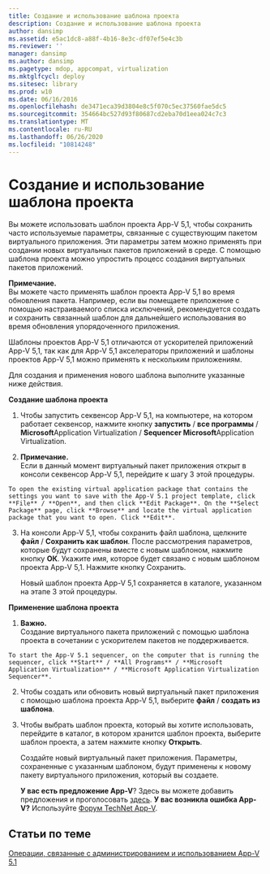 ```yaml
---
title: Создание и использование шаблона проекта
description: Создание и использование шаблона проекта
author: dansimp
ms.assetid: e5ac1dc8-a88f-4b16-8e3c-df07ef5e4c3b
ms.reviewer: ''
manager: dansimp
ms.author: dansimp
ms.pagetype: mdop, appcompat, virtualization
ms.mktglfcycl: deploy
ms.sitesec: library
ms.prod: w10
ms.date: 06/16/2016
ms.openlocfilehash: de3471eca39d3804e8c5f070c5ec37560fae5dc5
ms.sourcegitcommit: 354664bc527d93f80687cd2eba70d1eea024c7c3
ms.translationtype: MT
ms.contentlocale: ru-RU
ms.lasthandoff: 06/26/2020
ms.locfileid: "10814248"
---
```

# Создание и использование шаблона проекта


Вы можете использовать шаблон проекта App-V 5,1, чтобы сохранить часто используемые параметры, связанные с существующим пакетом виртуального приложения. Эти параметры затем можно применять при создании новых виртуальных пакетов приложений в среде. С помощью шаблона проекта можно упростить процесс создания виртуальных пакетов приложений.

**Примечание.**  
Вы можете часто применять шаблон проекта App-V 5,1 во время обновления пакета. Например, если вы помещаете приложение с помощью настраиваемого списка исключений, рекомендуется создать и сохранить связанный шаблон для дальнейшего использования во время обновления упорядоченного приложения.



Шаблоны проектов App-V 5,1 отличаются от ускорителей приложений App-V 5,1, так как для App-V 5,1 акселераторы приложений и шаблоны проектов App-V 5,1 можно применять к нескольким приложениям.

Для создания и применения нового шаблона выполните указанные ниже действия.

**Создание шаблона проекта**

1.  Чтобы запустить секвенсор App-V 5,1, на компьютере, на котором работает секвенсор, нажмите кнопку **запустить**  /  **все программы**  /  **Microsoft**Application Virtualization  /  **Sequencer Microsoft**Application Virtualization.

2.  **Примечание.**  
    Если в данный момент виртуальный пакет приложения открыт в консоли секвенсор App-V 5,1, перейдите к шагу 3 этой процедуры.



~~~
To open the existing virtual application package that contains the settings you want to save with the App-V 5.1 project template, click **File** / **Open**, and then click **Edit Package**. On the **Select Package** page, click **Browse** and locate the virtual application package that you want to open. Click **Edit**.
~~~

3. На консоли App-V 5,1, чтобы сохранить файл шаблона, щелкните **файл**  /  **Сохранить как шаблон**. После рассмотрения параметров, которые будут сохранены вместе с новым шаблоном, нажмите кнопку **ОК**. Укажите имя, которое будет связано с новым шаблоном проекта App-V 5,1. Нажмите кнопку Сохранить.

   Новый шаблон проекта App-V 5,1 сохраняется в каталоге, указанном на этапе 3 этой процедуры.

**Применение шаблона проекта**

1.  **Важно.**  
    Создание виртуального пакета приложений с помощью шаблона проекта в сочетании с ускорителем пакетов не поддерживается.



~~~
To start the App-V 5.1 sequencer, on the computer that is running the sequencer, click **Start** / **All Programs** / **Microsoft Application Virtualization** / **Microsoft Application Virtualization Sequencer**.
~~~

2. Чтобы создать или обновить новый виртуальный пакет приложения с помощью шаблона проекта App-V 5,1, выберите **файл**  /  **создать из шаблона**.

3. Чтобы выбрать шаблон проекта, который вы хотите использовать, перейдите в каталог, в котором хранится шаблон проекта, выберите шаблон проекта, а затем нажмите кнопку **Открыть**.

   Создайте новый виртуальный пакет приложения. Параметры, сохраненные с указанным шаблоном, будут применены к новому пакету виртуального приложения, который вы создаете.

   **У вас есть предложение App-V**? Здесь вы можете добавить предложения и проголосовать [здесь](http://appv.uservoice.com/forums/280448-microsoft-application-virtualization). **У вас возникла ошибка App-V?** Используйте [Форум TechNet App-V](https://social.technet.microsoft.com/Forums/home?forum=mdopappv).

## Статьи по теме


[Операции, связанные с администрированием и использованием App-V 5.1](operations-for-app-v-51.md)









